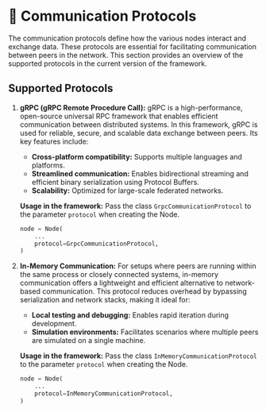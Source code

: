 # 📡 Communication Protocols

The communication protocols define how the various nodes interact and exchange data. These protocols are essential for facilitating communication between peers in the network. This section provides an overview of the supported protocols in the current version of the framework.

## Supported Protocols

1. **gRPC (gRPC Remote Procedure Call):**
   gRPC is a high-performance, open-source universal RPC framework that enables efficient communication between distributed systems. In this framework, gRPC is used for reliable, secure, and scalable data exchange between peers. Its key features include:
   - **Cross-platform compatibility:** Supports multiple languages and platforms.
   - **Streamlined communication:** Enables bidirectional streaming and efficient binary serialization using Protocol Buffers.
   - **Scalability:** Optimized for large-scale federated networks.

    **Usage in the framework:**
    Pass the class `GrpcCommunicationProtocol` to the parameter `protocol` when creating the Node.
    ```python
    node = Node(
        ...
        protocol=GrpcCommunicationProtocol,
    )
    ```

2. **In-Memory Communication:**
   For setups where peers are running within the same process or closely connected systems, in-memory communication offers a lightweight and efficient alternative to network-based communication. This protocol reduces overhead by bypassing serialization and network stacks, making it ideal for:
   - **Local testing and debugging:** Enables rapid iteration during development.
   - **Simulation environments:** Facilitates scenarios where multiple peers are simulated on a single machine.

    **Usage in the framework:**
    Pass the class `InMemoryCommunicationProtocol` to the parameter `protocol` when creating the Node.
    ```python
    node = Node(
        ...
        protocol=InMemoryCommunicationProtocol,
    )
    ```
